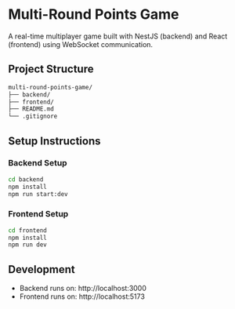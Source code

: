 # Multi-Round Points Game

A real-time multiplayer game built with NestJS (backend) and React (frontend) using WebSocket communication.

## Project Structure

```bash
multi-round-points-game/
├── backend/
├── frontend/
├── README.md
└── .gitignore
```

## Setup Instructions

### Backend Setup
```bash
cd backend
npm install
npm run start:dev
```

### Frontend Setup
```bash
cd frontend
npm install
npm run dev
```
## Development
- Backend runs on: http://localhost:3000
- Frontend runs on: http://localhost:5173